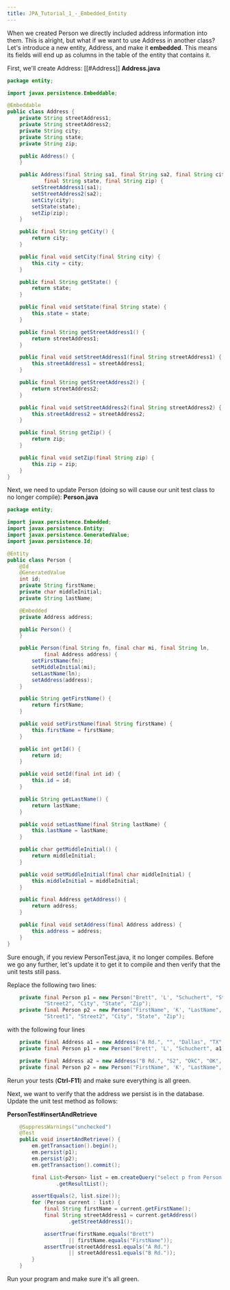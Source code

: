 ```yaml
---
title: JPA_Tutorial_1_-_Embedded_Entity
---
```

When we created Person we directly included address information into them. This is alright, but what if we want to use Address in another class? Let's introduce a new entity, Address, and make it **embedded**. This means its fields will end up as columns in the table of the entity that contains it.

First, we'll create Address:
[[#Address]]
**Address.java**
```java
package entity;

import javax.persistence.Embeddable;

@Embeddable
public class Address {
    private String streetAddress1;
    private String streetAddress2;
    private String city;
    private String state;
    private String zip;

    public Address() {
    }

    public Address(final String sa1, final String sa2, final String city,
            final String state, final String zip) {
        setStreetAddress1(sa1);
        setStreetAddress2(sa2);
        setCity(city);
        setState(state);
        setZip(zip);
    }

    public final String getCity() {
        return city;
    }

    public final void setCity(final String city) {
        this.city = city;
    }

    public final String getState() {
        return state;
    }

    public final void setState(final String state) {
        this.state = state;
    }

    public final String getStreetAddress1() {
        return streetAddress1;
    }

    public final void setStreetAddress1(final String streetAddress1) {
        this.streetAddress1 = streetAddress1;
    }

    public final String getStreetAddress2() {
        return streetAddress2;
    }

    public final void setStreetAddress2(final String streetAddress2) {
        this.streetAddress2 = streetAddress2;
    }

    public final String getZip() {
        return zip;
    }

    public final void setZip(final String zip) {
        this.zip = zip;
    }
}
```

Next, we need to update Person (doing so will cause our unit test class to no longer compile):
**Person.java**
```java
package entity;

import javax.persistence.Embedded;
import javax.persistence.Entity;
import javax.persistence.GeneratedValue;
import javax.persistence.Id;

@Entity
public class Person {
    @Id
    @GeneratedValue
    int id;
    private String firstName;
    private char middleInitial;
    private String lastName;

    @Embedded
    private Address address;

    public Person() {
    }

    public Person(final String fn, final char mi, final String ln,
            final Address address) {
        setFirstName(fn);
        setMiddleInitial(mi);
        setLastName(ln);
        setAddress(address);
    }

    public String getFirstName() {
        return firstName;
    }

    public void setFirstName(final String firstName) {
        this.firstName = firstName;
    }

    public int getId() {
        return id;
    }

    public void setId(final int id) {
        this.id = id;
    }

    public String getLastName() {
        return lastName;
    }

    public void setLastName(final String lastName) {
        this.lastName = lastName;
    }

    public char getMiddleInitial() {
        return middleInitial;
    }

    public void setMiddleInitial(final char middleInitial) {
        this.middleInitial = middleInitial;
    }

    public final Address getAddress() {
        return address;
    }

    public final void setAddress(final Address address) {
        this.address = address;
    }
}
```

Sure enough, if you review PersonTest.java, it no longer compiles. Before we go any further, let's update it to get it to compile and then verify that the unit tests still pass.

Replace the following two lines:
```java
    private final Person p1 = new Person("Brett", 'L', "Schuchert", "Street1",
            "Street2", "City", "State", "Zip");
    private final Person p2 = new Person("FirstName", 'K', "LastName",
            "Street1", "Street2", "City", "State", "Zip");
```

with the following four lines

```java
    private final Address a1 = new Address("A Rd.", "", "Dallas", "TX", "75001");
    private final Person p1 = new Person("Brett", 'L', "Schuchert", a1);

    private final Address a2 = new Address("B Rd.", "S2", "OkC", "OK", "73116");
    private final Person p2 = new Person("FirstName", 'K', "LastName", a2);
```

Rerun your tests (**Ctrl-F11**) and make sure everything is all green.

Next, we want to verify that the address we persist is in the database. Update the unit test method as follows:

**PersonTest#insertAndRetrieve**
```java
    @SuppressWarnings("unchecked")
    @Test
    public void insertAndRetrieve() {
        em.getTransaction().begin();
        em.persist(p1);
        em.persist(p2);
        em.getTransaction().commit();

        final List<Person> list = em.createQuery("select p from Person p")
                .getResultList();

        assertEquals(2, list.size());
        for (Person current : list) {
            final String firstName = current.getFirstName();
            final String streetAddress1 = current.getAddress()
                    .getStreetAddress1();

            assertTrue(firstName.equals("Brett")
                    || firstName.equals("FirstName"));
            assertTrue(streetAddress1.equals("A Rd.")
                    || streetAddress1.equals("B Rd."));
        }
    }
```

Run your program and make sure it's all green.